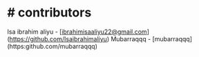 # # contributors
Isa ibrahim aliyu - [ibrahimisaaliyu22@gmail.com] (https://github.com/Isaibrahimaliyu)
Mubarraqqq - [mubarraqqq] (https:github.com/mubarraqqq)

